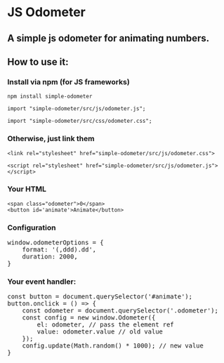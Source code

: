 # JS Odometer 
## A simple js odometer for animating numbers.

## How to use it:

### Install via npm (for JS frameworks)

`npm install simple-odometer`  

`import "simple-odometer/src/js/odometer.js";`

`import "simple-odometer/src/css/odometer.css";`

### Otherwise, just link them
 `<link rel="stylesheet" href="simple-odometer/src/js/odometer.css">`
 
 `<script rel="stylesheet" href="simple-odometer/src/js/odometer.js"></script>`


### Your HTML

    <span class="odometer">0</span>
    <button id='animate'>Animate</button>


### Configuration

<pre>
window.odometerOptions = {
    format: '(,ddd).dd',
    duration: 2000,
}
</pre>

### Your event handler:

<pre>
const button = document.querySelector('#animate');
button.onclick = () => {
    const odometer = document.querySelector('.odometer');
    const config = new window.Odometer({
        el: odometer, // pass the element ref
        value: odometer.value // old value
    });
    config.update(Math.random() * 1000); // new value
}
</pre>
